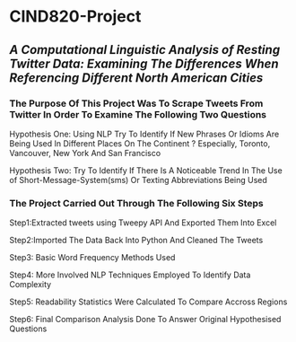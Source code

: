 # CIND820-Project
## ***A Computational Linguistic Analysis of Resting Twitter Data: Examining The Differences When Referencing Different North American Cities***

### The Purpose Of This Project Was To Scrape Tweets From Twitter In Order To Examine The Following Two Questions 

Hypothesis One:  Using NLP Try To Identify If New Phrases Or Idioms Are Being Used In Different Places On The Continent ?  Especially, Toronto, Vancouver, New York And San Francisco 

Hypothesis Two: Try To Identify If There Is A Noticeable Trend In The Use of Short-Message-System(sms) Or Texting Abbreviations Being Used

### The Project Carried Out Through The Following Six Steps

Step1:Extracted tweets using Tweepy API And Exported Them Into Excel

Step2:Imported The Data Back Into Python And Cleaned The Tweets

Step3: Basic Word  Frequency  Methods Used 

Step4: More Involved NLP Techniques Employed To Identify Data Complexity 

Step5: Readability Statistics Were Calculated To Compare Accross Regions

Step6: Final Comparison Analysis Done To Answer Original Hypothesised Questions

